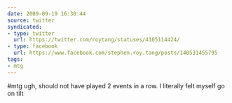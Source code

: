 ```yaml
---
date: 2009-09-19 16:30:44
source: twitter
syndicated:
- type: twitter
  url: https://twitter.com/roytang/statuses/4105114424/
- type: facebook
  url: https://www.facebook.com/stephen.roy.tang/posts/140531455795
tags:
- mtg
---
```


#mtg ugh, should not have played 2 events in a row. I literally felt myself go on tilt